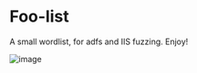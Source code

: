# Foo-list
A small wordlist, for adfs and IIS fuzzing. Enjoy!

![image](https://github.com/user-attachments/assets/b47fdcbd-74eb-4eaf-8457-769e760c4714)
